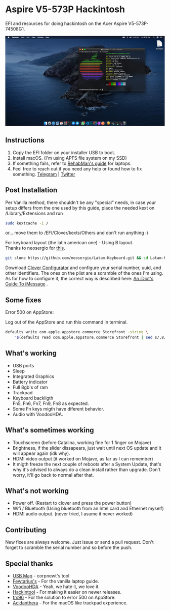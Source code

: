 # Aspire V5-573P Hackintosh
EFI and resources for doing hackintosh on the Acer Aspire V5-573P-74508G1.

![Screenshot](screenshot.png)
## Instructions
1. Copy the EFI folder on your installer USB to boot. <br/>
2. Install macOS. (I'm using APFS file system on my SSD) <br/>
3. If something fails, refer to [RehabMan's guide](https://www.tonymacx86.com/threads/guide-booting-the-os-x-installer-on-laptops-with-clover.148093/) for laptops. <br/>
4. Feel free to reach out if you need any help or found how to fix something. [Telegram](https://t.me/xtrs84zk) | [Twitter](https://twitter.com/xtrs84zk) 

## Post Installation
Per Vanilla method, there shouldn't be any "special" needs, in case your setup differs from the one used by this guide, place the needed kext on /Library/Extensions and run
```bash
sudo kextcache -i / 
```
or... move them to /EFI/Clover/kexts/Others and don't run anything :)

For keyboard layout (the latin american one) - Using B layout. <br/>
Thanks to neosergio for [this](https://github.com/neosergio/Latam-Keyboard). 

```bash
git clone https://github.com/neosergio/Latam-Keyboard.git && cd Latam-Keyboard && cp -v Latam*.* ~/Library/Keyboard\ Layouts/
```

Download [Clover Configurator](https://mackie100projects.altervista.org/download-clover-configurator/) and configure your serial number, uuid, and other identifiers. The ones on the plist are a scramble of the ones I'm using. As for how to configure it, the correct way is described here: [An iDiot's Guide To iMessage](https://www.tonymacx86.com/threads/an-idiots-guide-to-imessage.196827/) .

## Some fixes

Error 500 on AppStore:

Log out of the AppStore and run this command in terminal.

```bash
defaults write com.apple.appstore.commerce Storefront -string \
    "$(defaults read com.apple.appstore.commerce Storefront | sed s/,8/,13/)"
```

## What's working
* USB ports <br/>
* Sleep <br/>
* Integrated Graphics <br/>
* Battery indicator <br/>
* Full 8gb's of ram <br/>
* Trackpad <br/>
* Keyboard backligth <br/>Fn5, Fn6, Fn7, Fn9, Fn8 as expected. <br/>
* Some Fn keys migth have diferent behavior.
* Audio with VoodooHDA. 

## What's sometimes working
* Touchscreen (before Catalina, working fine for 1 finger on Mojave) <br/>
* Brightness, if the slider dissapears, just wait until next OS update and it will appear again (idk why). <br/>
* HDMI video output (it worked on Mojave, as far as I can remember) <br/>
* It migth freeze the next couple of reboots after a System Update, that's why it's advised to always do a clean install rather than upgrade. Don't worry, it'll go back to normal after that. 

## What's not working
* Power off. (Restart to clover and press the power button) <br/>
* Wifi / Bluetooth (Using bluetooth from an Intel card and Ethernet myself) <br/>
* HDMI audio output. (never tried, I asume it never worked)

## Contributing

New fixes are always welcome. Just issue or send a pull request. Don't forget to scramble the serial number and so before the push. 

## Special thanks
* [USB Map](https://github.com/corpnewt/USBMap) - corpnewt's tool <br/>
* [Fewtarius's](https://fewtarius.gitbook.io/laptopguide/) - For the vanilla laptop guide. <br/>
* [VoodooHDA](https://github.com/chris1111/VoodooHDA-2.9.2-Clover-V14) - Yeah, we hate it, we love it. <br/>
* [Hackintool](https://www.tonymacx86.com/threads/release-hackintool-v2-8-6.254559/) - For making it easier on newer releases. <br/>
* [trs96](https://www.tonymacx86.com/threads/appstore-the-operation-couldnt-be-completed-com-apple-commerce-client-error-500.270957/post-1912788) -  For the solution to error 500 on AppStore. <br/>
* [Acidanthera](https://github.com/acidanthera/VoodooPS2) - For the macOS like trackpad experience.